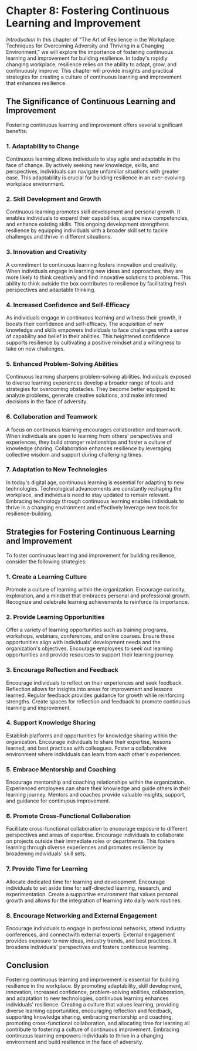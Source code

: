 Chapter 8: Fostering Continuous Learning and Improvement
========================================================

*Introduction* In this chapter of "The Art of Resilience in the Workplace: Techniques for Overcoming Adversity and Thriving in a Changing Environment," we will explore the importance of fostering continuous learning and improvement for building resilience. In today's rapidly changing workplace, resilience relies on the ability to adapt, grow, and continuously improve. This chapter will provide insights and practical strategies for creating a culture of continuous learning and improvement that enhances resilience.

The Significance of Continuous Learning and Improvement
-------------------------------------------------------

Fostering continuous learning and improvement offers several significant benefits:

### 1. Adaptability to Change

Continuous learning allows individuals to stay agile and adaptable in the face of change. By actively seeking new knowledge, skills, and perspectives, individuals can navigate unfamiliar situations with greater ease. This adaptability is crucial for building resilience in an ever-evolving workplace environment.

### 2. Skill Development and Growth

Continuous learning promotes skill development and personal growth. It enables individuals to expand their capabilities, acquire new competencies, and enhance existing skills. This ongoing development strengthens resilience by equipping individuals with a broader skill set to tackle challenges and thrive in different situations.

### 3. Innovation and Creativity

A commitment to continuous learning fosters innovation and creativity. When individuals engage in learning new ideas and approaches, they are more likely to think creatively and find innovative solutions to problems. This ability to think outside the box contributes to resilience by facilitating fresh perspectives and adaptable thinking.

### 4. Increased Confidence and Self-Efficacy

As individuals engage in continuous learning and witness their growth, it boosts their confidence and self-efficacy. The acquisition of new knowledge and skills empowers individuals to face challenges with a sense of capability and belief in their abilities. This heightened confidence supports resilience by cultivating a positive mindset and a willingness to take on new challenges.

### 5. Enhanced Problem-Solving Abilities

Continuous learning sharpens problem-solving abilities. Individuals exposed to diverse learning experiences develop a broader range of tools and strategies for overcoming obstacles. They become better equipped to analyze problems, generate creative solutions, and make informed decisions in the face of adversity.

### 6. Collaboration and Teamwork

A focus on continuous learning encourages collaboration and teamwork. When individuals are open to learning from others' perspectives and experiences, they build stronger relationships and foster a culture of knowledge sharing. Collaboration enhances resilience by leveraging collective wisdom and support during challenging times.

### 7. Adaptation to New Technologies

In today's digital age, continuous learning is essential for adapting to new technologies. Technological advancements are constantly reshaping the workplace, and individuals need to stay updated to remain relevant. Embracing technology through continuous learning enables individuals to thrive in a changing environment and effectively leverage new tools for resilience-building.

Strategies for Fostering Continuous Learning and Improvement
------------------------------------------------------------

To foster continuous learning and improvement for building resilience, consider the following strategies:

### 1. Create a Learning Culture

Promote a culture of learning within the organization. Encourage curiosity, exploration, and a mindset that embraces personal and professional growth. Recognize and celebrate learning achievements to reinforce its importance.

### 2. Provide Learning Opportunities

Offer a variety of learning opportunities such as training programs, workshops, webinars, conferences, and online courses. Ensure these opportunities align with individuals' development needs and the organization's objectives. Encourage employees to seek out learning opportunities and provide resources to support their learning journey.

### 3. Encourage Reflection and Feedback

Encourage individuals to reflect on their experiences and seek feedback. Reflection allows for insights into areas for improvement and lessons learned. Regular feedback provides guidance for growth while reinforcing strengths. Create spaces for reflection and feedback to promote continuous learning and improvement.

### 4. Support Knowledge Sharing

Establish platforms and opportunities for knowledge sharing within the organization. Encourage individuals to share their expertise, lessons learned, and best practices with colleagues. Foster a collaborative environment where individuals can learn from each other's experiences.

### 5. Embrace Mentorship and Coaching

Encourage mentorship and coaching relationships within the organization. Experienced employees can share their knowledge and guide others in their learning journey. Mentors and coaches provide valuable insights, support, and guidance for continuous improvement.

### 6. Promote Cross-Functional Collaboration

Facilitate cross-functional collaboration to encourage exposure to different perspectives and areas of expertise. Encourage individuals to collaborate on projects outside their immediate roles or departments. This fosters learning through diverse experiences and promotes resilience by broadening individuals' skill sets.

### 7. Provide Time for Learning

Allocate dedicated time for learning and development. Encourage individuals to set aside time for self-directed learning, research, and experimentation. Create a supportive environment that values personal growth and allows for the integration of learning into daily work routines.

### 8. Encourage Networking and External Engagement

Encourage individuals to engage in professional networks, attend industry conferences, and connectwith external experts. External engagement provides exposure to new ideas, industry trends, and best practices. It broadens individuals' perspectives and fosters continuous learning.

Conclusion
----------

Fostering continuous learning and improvement is essential for building resilience in the workplace. By promoting adaptability, skill development, innovation, increased confidence, problem-solving abilities, collaboration, and adaptation to new technologies, continuous learning enhances individuals' resilience. Creating a culture that values learning, providing diverse learning opportunities, encouraging reflection and feedback, supporting knowledge sharing, embracing mentorship and coaching, promoting cross-functional collaboration, and allocating time for learning all contribute to fostering a culture of continuous improvement. Embracing continuous learning empowers individuals to thrive in a changing environment and build resilience in the face of adversity.
